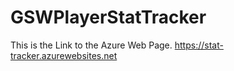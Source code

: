 # GSWPlayerStatTracker

This is the Link to the Azure Web Page.
https://stat-tracker.azurewebsites.net
